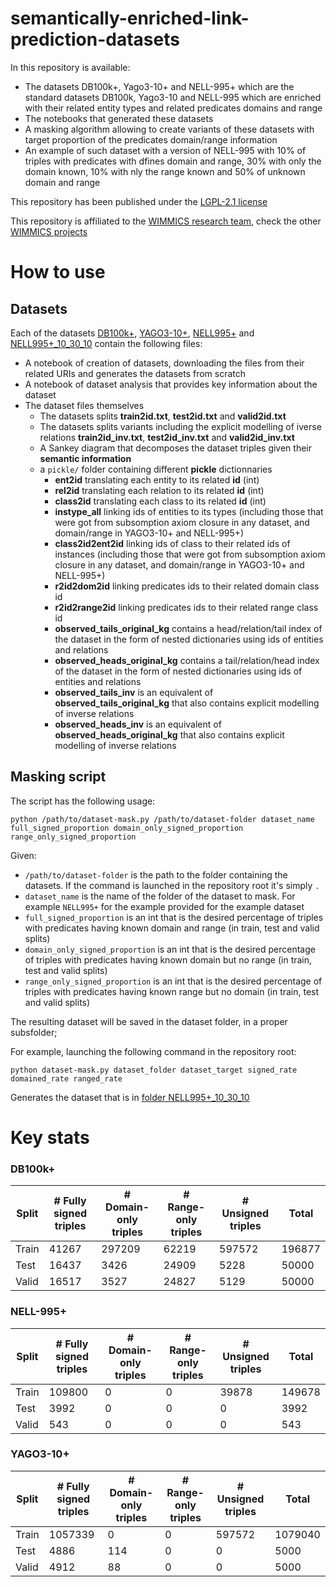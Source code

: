 # semantically-enriched-link-prediction-datasets

In this repository is available:

* The datasets DB100k+, Yago3-10+ and NELL-995+ which are the standard datasets DB100k, Yago3-10 and NELL-995 which are enriched with their related entity types and related predicates domains and range
* The notebooks that generated these datasets
* A masking algorithm allowing to create variants of these datasets with target proportion of the predicates domain/range information
* An example of such dataset with a version of NELL-995 with 10% of triples with predicates with dfines domain and range, 30% with only the domain known, 10% with nly the range known and 50% of unknown domain and range

This repository has been published under the [LGPL-2.1 license](./LICENSE) 

This repository is affiliated to the [WIMMICS research team](https://www.inria.fr/fr/wimmics), check the other [WIMMICS projects](https://www.inria.fr/fr/wimmics)

# How to use 

## Datasets

Each of the datasets [DB100k+](./DB100k+), [YAGO3-10+](./YAGO3-10+), [NELL995+](./NELL995+) and [NELL995+_10_30_10](./NELL995+_10_30_10) contain the following files:

* A notebook of creation of datasets, downloading the files from their related URIs and generates the datasets from scratch
* A notebook of dataset analysis that provides key information about the dataset
* The dataset files themselves
    * The datasets splits **train2id.txt**, **test2id.txt** and **valid2id.txt**
    * The datasets splits variants including the explicit modelling of iverse relations **train2id_inv.txt**, **test2id_inv.txt** and **valid2id_inv.txt**
    * A Sankey diagram that decomposes the dataset triples given their **semantic information**
    * a `pickle/` folder containing different __pickle__ dictionnaries
        * **ent2id** translating each entity to its related **id** (int)
        * **rel2id** translating each relation to its related **id** (int)
        * **class2id** translating each class to its related **id** (int)
        * **instype_all** linking ids of entities to its types (including those that were got from subsomption axiom closure in any dataset, and domain/range in YAGO3-10+ and NELL-995+)
        * **class2id2ent2id** linking ids of class to their related ids of instances (including those that were got from subsomption axiom closure in any dataset, and domain/range in YAGO3-10+ and NELL-995+)
        * **r2id2dom2id** linking predicates ids to their related domain class id
        * **r2id2range2id** linking predicates ids to their related range class id
        * **observed_tails_original_kg** contains a head/relation/tail index of the dataset in the form of nested dictionaries using ids of entities and relations
        * **observed_heads_original_kg** contains a tail/relation/head index of the dataset in the form of nested dictionaries using ids of entities and relations
        * **observed_tails_inv** is an equivalent of **observed_tails_original_kg** that also contains explicit modelling of inverse relations
        * **observed_heads_inv** is an equivalent of **observed_heads_original_kg** that also contains explicit modelling of inverse relations
     
## Masking script

The script has the following usage:

```
python /path/to/dataset-mask.py /path/to/dataset-folder dataset_name full_signed_proportion domain_only_signed_proportion range_only_signed_proportion
```

Given:

* `/path/to/dataset-folder` is the path to the folder containing the datasets. If the command is launched in the repository root it's simply `.`
* `dataset_name` is the name of the folder of the dataset to mask. For example `NELL995+` for the example provided for the example dataset
* `full_signed_proportion` is an int that is the desired percentage of triples with predicates having known domain and range (in train, test and valid splits)
* `domain_only_signed_proportion` is an int that is the desired percentage of triples with predicates having known domain but no range (in train, test and valid splits)
* `range_only_signed_proportion` is an int that is the desired percentage of triples with predicates having known range but no domain (in train, test and valid splits)

The resulting dataset will be saved in the dataset folder, in a proper subsfolder;

For example, launching the following command in the repository root:

```
python dataset-mask.py dataset_folder dataset_target signed_rate domained_rate ranged_rate
```

Generates the dataset that is in [folder NELL995+_10_30_10](./NELL995+_10_30_10)

# Key stats

### DB100k+

|Split|# Fully signed triples|# Domain-only triples|# Range-only triples|# Unsigned triples|Total|
|-----|----------------------|---------------------|--------------------|------------------|-----|
|Train|41267|297209|62219|597572|196877|
|Test|16437|3426|24909|5228|50000|
|Valid|16517|3527|24827|5129|50000|

### NELL-995+

|Split|# Fully signed triples|# Domain-only triples|# Range-only triples|# Unsigned triples|Total|
|-----|----------------------|---------------------|--------------------|------------------|-----|
|Train|109800|0|0|39878|149678|
|Test|3992|0|0|0|3992|
|Valid|543|0|0|0|543|

### YAGO3-10+

|Split|# Fully signed triples|# Domain-only triples|# Range-only triples|# Unsigned triples|Total|
|-----|----------------------|---------------------|--------------------|------------------|-----|
|Train|1057339|0|0|597572|1079040|
|Test|4886|114|0|0|5000|
|Valid|4912|88|0|0|5000|

